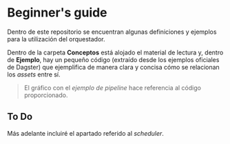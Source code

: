 # Beginner's guide
Dentro de este repositorio se encuentran algunas definiciones y ejemplos para la utilización del orquestador.

Dentro de la carpeta **Conceptos** está alojado el material de lectura y, dentro de **Ejemplo**, hay un pequeño código (extraído desde los ejemplos oficiales de Dagster) que ejemplifica de manera clara y concisa cómo se relacionan los *assets* entre sí. 

> El gráfico con el *ejemplo de pipeline* hace referencia al código proporcionado.

## To Do
Más adelante incluiré el apartado referido al *scheduler*.
